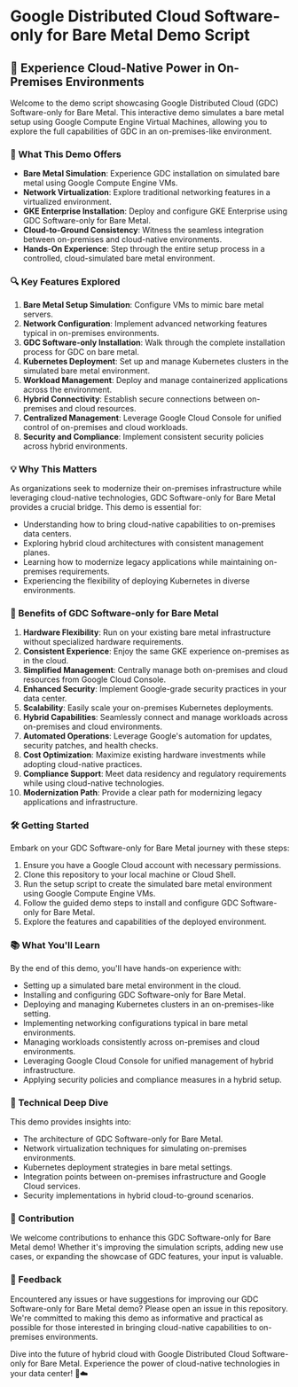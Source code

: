 # Google Distributed Cloud Software-only for Bare Metal Demo Script

## 🚀 Experience Cloud-Native Power in On-Premises Environments

Welcome to the demo script showcasing Google Distributed Cloud (GDC) Software-only for Bare Metal. This interactive demo simulates a bare metal setup using Google Compute Engine Virtual Machines, allowing you to explore the full capabilities of GDC in an on-premises-like environment.

### 🌟 What This Demo Offers

- **Bare Metal Simulation**: Experience GDC installation on simulated bare metal using Google Compute Engine VMs.
- **Network Virtualization**: Explore traditional networking features in a virtualized environment.
- **GKE Enterprise Installation**: Deploy and configure GKE Enterprise using GDC Software-only for Bare Metal.
- **Cloud-to-Ground Consistency**: Witness the seamless integration between on-premises and cloud-native environments.
- **Hands-On Experience**: Step through the entire setup process in a controlled, cloud-simulated bare metal environment.

### 🔍 Key Features Explored

1. **Bare Metal Setup Simulation**: Configure VMs to mimic bare metal servers.
2. **Network Configuration**: Implement advanced networking features typical in on-premises environments.
3. **GDC Software-only Installation**: Walk through the complete installation process for GDC on bare metal.
4. **Kubernetes Deployment**: Set up and manage Kubernetes clusters in the simulated bare metal environment.
5. **Workload Management**: Deploy and manage containerized applications across the environment.
6. **Hybrid Connectivity**: Establish secure connections between on-premises and cloud resources.
7. **Centralized Management**: Leverage Google Cloud Console for unified control of on-premises and cloud workloads.
8. **Security and Compliance**: Implement consistent security policies across hybrid environments.

### 💡 Why This Matters

As organizations seek to modernize their on-premises infrastructure while leveraging cloud-native technologies, GDC Software-only for Bare Metal provides a crucial bridge. This demo is essential for:

- Understanding how to bring cloud-native capabilities to on-premises data centers.
- Exploring hybrid cloud architectures with consistent management planes.
- Learning how to modernize legacy applications while maintaining on-premises requirements.
- Experiencing the flexibility of deploying Kubernetes in diverse environments.

### 🌈 Benefits of GDC Software-only for Bare Metal

1. **Hardware Flexibility**: Run on your existing bare metal infrastructure without specialized hardware requirements.
2. **Consistent Experience**: Enjoy the same GKE experience on-premises as in the cloud.
3. **Simplified Management**: Centrally manage both on-premises and cloud resources from Google Cloud Console.
4. **Enhanced Security**: Implement Google-grade security practices in your data center.
5. **Scalability**: Easily scale your on-premises Kubernetes deployments.
6. **Hybrid Capabilities**: Seamlessly connect and manage workloads across on-premises and cloud environments.
7. **Automated Operations**: Leverage Google's automation for updates, security patches, and health checks.
8. **Cost Optimization**: Maximize existing hardware investments while adopting cloud-native practices.
9. **Compliance Support**: Meet data residency and regulatory requirements while using cloud-native technologies.
10. **Modernization Path**: Provide a clear path for modernizing legacy applications and infrastructure.

### 🛠 Getting Started

Embark on your GDC Software-only for Bare Metal journey with these steps:

1. Ensure you have a Google Cloud account with necessary permissions.
2. Clone this repository to your local machine or Cloud Shell.
3. Run the setup script to create the simulated bare metal environment using Google Compute Engine VMs.
4. Follow the guided demo steps to install and configure GDC Software-only for Bare Metal.
5. Explore the features and capabilities of the deployed environment.

### 📚 What You'll Learn

By the end of this demo, you'll have hands-on experience with:

- Setting up a simulated bare metal environment in the cloud.
- Installing and configuring GDC Software-only for Bare Metal.
- Deploying and managing Kubernetes clusters in an on-premises-like setting.
- Implementing networking configurations typical in bare metal environments.
- Managing workloads consistently across on-premises and cloud environments.
- Leveraging Google Cloud Console for unified management of hybrid infrastructure.
- Applying security policies and compliance measures in a hybrid setup.

### 🔬 Technical Deep Dive

This demo provides insights into:

- The architecture of GDC Software-only for Bare Metal.
- Network virtualization techniques for simulating on-premises environments.
- Kubernetes deployment strategies in bare metal settings.
- Integration points between on-premises infrastructure and Google Cloud services.
- Security implementations in hybrid cloud-to-ground scenarios.

### 🤝 Contribution

We welcome contributions to enhance this GDC Software-only for Bare Metal demo! Whether it's improving the simulation scripts, adding new use cases, or expanding the showcase of GDC features, your input is valuable.

### 📣 Feedback

Encountered any issues or have suggestions for improving our GDC Software-only for Bare Metal demo? Please open an issue in this repository. We're committed to making this demo as informative and practical as possible for those interested in bringing cloud-native capabilities to on-premises environments.

Dive into the future of hybrid cloud with Google Distributed Cloud Software-only for Bare Metal. Experience the power of cloud-native technologies in your data center! 🏢☁️
